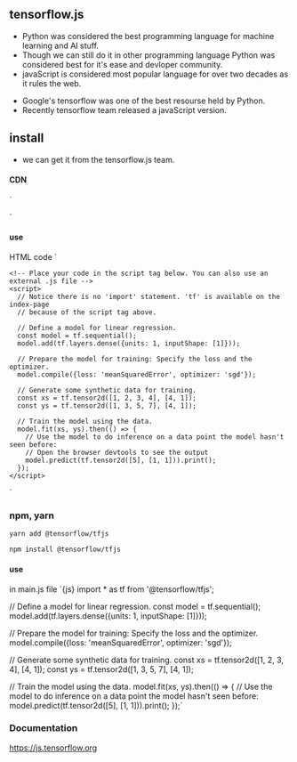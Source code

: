 ## tensorflow.js

* Python was considered the best programming language for machine learning and AI stuff.
* Though we can still do it in other programming language Python was considered best for it's ease and devloper community.
* javaScript is considered most popular language for over two decades as it rules the web.

- Google's tensorflow was one of the best resourse held by Python.
- Recently tensorflow team released a javaScript version.

## install

* we can get it from the tensorflow.js team.

#### CDN

`<!-- Load TensorFlow.js -->
<script src="https://cdn.jsdelivr.net/npm/@tensorflow/tfjs@0.10.0"> </script>`

#### use

HTML code
`
<html>
  <head>
    <!-- Load TensorFlow.js -->
    <script src="https://cdn.jsdelivr.net/npm/@tensorflow/tfjs@0.10.0"> </script>

    <!-- Place your code in the script tag below. You can also use an external .js file -->
    <script>
      // Notice there is no 'import' statement. 'tf' is available on the index-page
      // because of the script tag above.

      // Define a model for linear regression.
      const model = tf.sequential();
      model.add(tf.layers.dense({units: 1, inputShape: [1]}));

      // Prepare the model for training: Specify the loss and the optimizer.
      model.compile({loss: 'meanSquaredError', optimizer: 'sgd'});

      // Generate some synthetic data for training.
      const xs = tf.tensor2d([1, 2, 3, 4], [4, 1]);
      const ys = tf.tensor2d([1, 3, 5, 7], [4, 1]);

      // Train the model using the data.
      model.fit(xs, ys).then(() => {
        // Use the model to do inference on a data point the model hasn't seen before:
        // Open the browser devtools to see the output
        model.predict(tf.tensor2d([5], [1, 1])).print();
      });
    </script>

  </head>

  <body>
  </body>
</html>
`

### npm, yarn

`yarn add @tensorflow/tfjs`

`npm install @tensorflow/tfjs`

#### use

in main.js file
`{js}
import \* as tf from '@tensorflow/tfjs';

// Define a model for linear regression.
const model = tf.sequential();
model.add(tf.layers.dense({units: 1, inputShape: [1]}));

// Prepare the model for training: Specify the loss and the optimizer.
model.compile({loss: 'meanSquaredError', optimizer: 'sgd'});

// Generate some synthetic data for training.
const xs = tf.tensor2d([1, 2, 3, 4], [4, 1]);
const ys = tf.tensor2d([1, 3, 5, 7], [4, 1]);

// Train the model using the data.
model.fit(xs, ys).then(() => {
// Use the model to do inference on a data point the model hasn't seen before:
model.predict(tf.tensor2d([5], [1, 1])).print();
});`
### Documentation 
https://js.tensorflow.org
